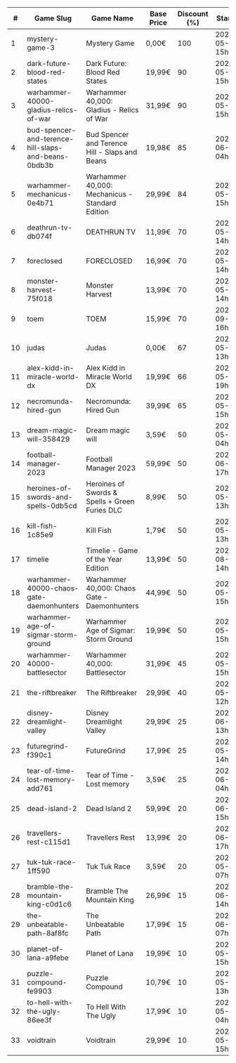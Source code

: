 |#|Game Slug|Game Name|Base Price|Discount (%)|Starts|Ends|
|---|---|---|---|---|---|---|
|1|mystery-game-3|Mystery Game|0,00€|100|2023-05-25 15h|2023-06-01 15h|
|2|dark-future-blood-red-states|Dark Future: Blood Red States|19,99€|90|2023-05-25 15h|2023-06-01 15h|
|3|warhammer-40000-gladius-relics-of-war|Warhammer 40,000: Gladius - Relics of War|31,99€|90|2023-05-25 15h|2023-06-01 15h|
|4|bud-spencer-and-terence-hill-slaps-and-beans-0bdb3b|Bud Spencer and Terence Hill - Slaps and Beans|19,98€|85|2023-06-16 04h|2023-08-02 04h|
|5|warhammer-mechanicus-0e4b71|Warhammer 40,000: Mechanicus - Standard Edition|29,99€|84|2023-05-25 15h|2023-06-01 15h|
|6|deathrun-tv-db074f|DEATHRUN TV|11,99€|70|2023-05-29 14h|2023-06-05 14h|
|7|foreclosed|FORECLOSED|16,99€|70|2023-05-29 14h|2023-06-05 14h|
|8|monster-harvest-75f018|Monster Harvest|13,99€|70|2023-05-29 14h|2023-06-05 14h|
|9|toem|TOEM|15,99€|70|2023-09-11 16h|2023-09-24 16h|
|10|judas|Judas|0,00€|67|2023-05-29 13h|2023-06-05 13h|
|11|alex-kidd-in-miracle-world-dx|Alex Kidd in Miracle World DX|19,99€|66|2023-05-22 19h|2023-05-29 19h|
|12|necromunda-hired-gun|Necromunda: Hired Gun|39,99€|65|2023-05-25 15h|2023-06-01 15h|
|13|dream-magic-will-358429|Dream magic will|3,59€|50|2023-05-24 04h|2023-06-20 04h|
|14|football-manager-2023|Football Manager 2023|59,99€|50|2023-06-22 17h|2023-07-13 17h|
|15|heroines-of-swords-and-spells-0db5cd|Heroines of Swords & Spells + Green Furies DLC|8,99€|50|2023-05-29 13h|2023-06-05 13h|
|16|kill-fish-1c85e9|Kill Fish|1,79€|50|2023-05-29 13h|2023-06-05 13h|
|17|timelie|Timelie - Game of the Year Edition|13,99€|50|2023-08-01 14h|2023-08-15 14h|
|18|warhammer-40000-chaos-gate-daemonhunters|Warhammer 40,000: Chaos Gate - Daemonhunters|44,99€|50|2023-05-25 15h|2023-06-01 15h|
|19|warhammer-age-of-sigmar-storm-ground|Warhammer Age of Sigmar: Storm Ground|19,99€|50|2023-05-25 15h|2023-06-01 15h|
|20|warhammer-40000-battlesector|Warhammer 40,000: Battlesector|31,99€|45|2023-05-25 15h|2023-06-01 15h|
|21|the-riftbreaker|The Riftbreaker|29,99€|40|2023-05-29 12h|2023-06-15 12h|
|22|disney-dreamlight-valley|Disney Dreamlight Valley|29,99€|25|2023-06-02 13h|2023-06-15 13h|
|23|futuregrind-f390c1|FutureGrind|17,99€|25|2023-05-23 14h|2023-05-30 14h|
|24|tear-of-time-lost-memory-add761|Tear of Time - Lost memory|3,59€|25|2023-06-21 04h|2023-06-28 04h|
|25|dead-island-2|Dead Island 2|59,99€|20|2023-06-06 15h|2023-06-15 15h|
|26|travellers-rest-c115d1|Travellers Rest|13,99€|20|2023-06-01 17h|2023-06-15 17h|
|27|tuk-tuk-race-1ff590|Tuk Tuk Race|3,59€|20|2023-05-25 07h|2023-06-01 07h|
|28|bramble-the-mountain-king-c0d1c6|Bramble The Mountain King|26,99€|15|2023-06-05 14h|2023-06-12 14h|
|29|the-unbeatable-path-8af8fc|The Unbeatable Path|17,99€|15|2023-06-01 07h|2023-06-11 07h|
|30|planet-of-lana-a9febe|Planet of Lana|19,99€|10|2023-05-23 15h|2023-05-30 15h|
|31|puzzle-compound-fe9903|Puzzle Compound|10,79€|10|2023-05-25 13h|2023-06-01 13h|
|32|to-hell-with-the-ugly-86ee3f|To Hell With The Ugly|17,99€|10|2023-05-30 04h|2023-06-06 04h|
|33|voidtrain|Voidtrain|29,99€|10|2023-05-23 15h|2023-06-15 15h|
